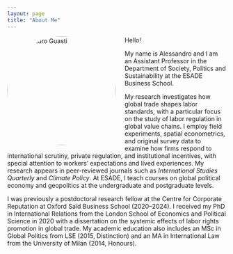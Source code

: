 ```yaml
---
layout: page
title: "About Me"
---
```


<img src="https://github.com/user-attachments/assets/e4532b0d-a1d4-4f26-b5e7-017c072a2432" alt="Alessandro Guasti" style="width:250px; border-radius:200px; float:left; margin-right:20px; margin-bottom:10px;">

Hello!

My name is Alessandro and I am an Assistant Professor in the Department of Society, Politics and Sustainability at the ESADE Business School.

My research investigates how global trade shapes labor standards, with a particular focus on the study of labor regulation in global value chains. I employ field experiments, spatial econometrics, and original survey data to examine how firms respond to international scrutiny, private regulation, and institutional incentives, with special attention to workers’ expectations and lived experiences. My research appears in peer-reviewed journals such as *International Studies Quarterly* and *Climate Policy*. At ESADE, I teach courses on global political economy and geopolitics at the undergraduate and postgraduate levels.

I was previously a postdoctoral research fellow at the Centre for Corporate Reputation at Oxford Saïd Business School (2020–2024). I received my PhD in International Relations from the London School of Economics and Political Science in 2020 with a dissertation on the systemic effects of labor rights promotion in global trade. My academic education also includes an MSc in Global Politics from LSE (2015, Distinction) and an MA in International Law from the University of Milan (2014, Honours).

